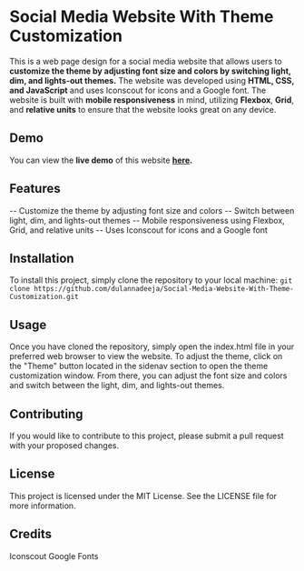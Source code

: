 # Social Media Website With Theme Customization
This is a web page design for a social media website that allows users to **customize the theme by adjusting font size and colors by switching light, dim, and lights-out themes.** The website was developed using **HTML, CSS, and JavaScript** and uses Iconscout for icons and a Google font.
The website is built with **mobile responsiveness** in mind, utilizing **Flexbox**, **Grid**, and **relative units** to ensure that the website looks great on any device.

## Demo
You can view the **live demo** of this website **[here]([https://pages.github.com/](https://dulannadeeja.github.io/Social-Media-Website-With-Theme-Customization/)).**

## Features
-- Customize the theme by adjusting font size and colors
-- Switch between light, dim, and lights-out themes
-- Mobile responsiveness using Flexbox, Grid, and relative units
-- Uses Iconscout for icons and a Google font

## Installation
To install this project, simply clone the repository to your local machine:
```git clone https://github.com/dulannadeeja/Social-Media-Website-With-Theme-Customization.git```

## Usage
Once you have cloned the repository, simply open the index.html file in your preferred web browser to view the website. To adjust the theme, click on the "Theme" button located in the sidenav section to open the theme customization window. From there, you can adjust the font size and colors and switch between the light, dim, and lights-out themes.

## Contributing
If you would like to contribute to this project, please submit a pull request with your proposed changes.

## License
This project is licensed under the MIT License. See the LICENSE file for more information.

## Credits
Iconscout
Google Fonts
